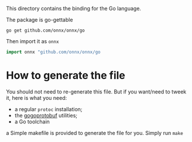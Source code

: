 This directory contains the binding for the Go language.

The package is go-gettable

`go get github.com/onnx/onnx/go`

Then import it as `onnx`

```go
import onnx "github.com/onnx/onnx/go
```

# How to generate the file

You should not need to re-generate this file. But if you want/need to tweek it, here is what you need:

* a regular `protoc` installation; 
* the [gogoprotobuf](https://github.com/gogo/protobuf/) utilities;
* a Go toolchain

a Simple makefile is  provided to generate the file for you.
Simply run `make`


